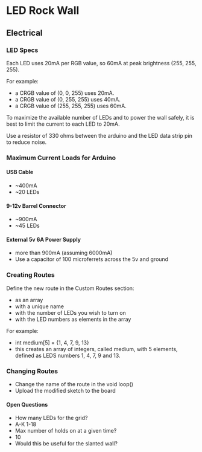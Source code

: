 # LED Rock Wall

## Electrical

### LED Specs

Each LED uses 20mA per RGB value, so 60mA at peak brightness (255, 255, 255).

For example:

- a CRGB value of (0, 0, 255) uses 20mA.
- a CRGB value of (0, 255, 255) uses 40mA.
- a CRGB value of (255, 255, 255) uses 60mA.

To maximize the available number of LEDs and to power the wall safely, it is best to limit the current to each LED to 20mA.

Use a resistor of 330 ohms between the arduino and the LED data strip pin to reduce noise.

### Maximum Current Loads for Arduino

#### USB Cable

- ~400mA
- ~20 LEDs

#### 9-12v Barrel Connector

- ~900mA
- ~45 LEDs

#### External 5v 6A Power Supply

- more than 900mA (assuming 6000mA)
- Use a capacitor of 100 microferrets across the 5v and ground

### Creating Routes

Define the new route in the Custom Routes section:

- as an array
- with a unique name
- with the number of LEDs you wish to turn on
- with the LED numbers as elements in the array

For example:

- int medium[5] = {1, 4, 7, 9, 13}
- this creates an array of integers, called medium, with 5 elements, defined as LEDS numbers 1, 4, 7, 9 and 13.

### Changing Routes

- Change the name of the route in the void loop()
- Upload the modified sketch to the board

#### Open Questions

- How many LEDs for the grid?
- A-K 1-18
- Max number of holds on at a given time?
- 10
- Would this be useful for the slanted wall?
